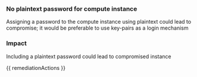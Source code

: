 
### No plaintext password for compute instance

Assigning a password to the compute instance using plaintext could lead to compromise; it would be preferable to use key-pairs as a login mechanism

### Impact
Including a plaintext password could lead to compromised instance

<!-- DO NOT CHANGE -->
{{ remediationActions }}

